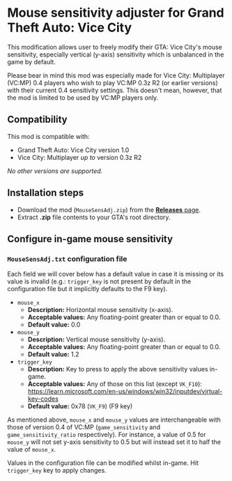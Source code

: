# Mouse sensitivity adjuster for Grand Theft Auto: Vice City
This modification allows user to freely modify their GTA: Vice City's mouse
sensitivity, especially vertical (y-axis) sensitivity which is unbalanced in
the game by default.

Please bear in mind this mod was especially made for Vice City: Multiplayer
(VC:MP) 0.4 players who wish to play VC:MP 0.3z R2 (or earlier versions) with
their current 0.4 sensitivity settings. This doesn't mean, however, that the
mod is limited to be used by VC:MP players only.

## Compatibility
This mod is compatible with:
- Grand Theft Auto: Vice City version 1.0
- Vice City: Multiplayer *up to* version 0.3z R2

*No other versions are supported.*

## Installation steps
- Download the mod (`MouseSensAdj.zip`) from the
[**Releases** page](https://github.com/sfwidde/gta-vc-mouse-sensitivity-adjuster/releases/latest).
- Extract **.zip** file contents to your GTA's root directory.

## Configure in-game mouse sensitivity
### `MouseSensAdj.txt` configuration file
Each field we will cover below has a default value in case it is missing or its
value is invalid (e.g.: `trigger_key` is not present by default in the
configuration file but it implicitly defaults to the F9 key).

- `mouse_x`
	- **Description:** Horizontal mouse sensitivity (x-axis).
	- **Acceptable values:** Any floating-point greater than or equal to 0.0.
	- **Default value:** 0.0
- `mouse_y`
	- **Description:** Vertical mouse sensitivity (y-axis).
	- **Acceptable values:** Any floating-point greater than or equal to 0.0.
	- **Default value:** 1.2
- `trigger_key`
	- **Description:** Key to press to apply the above sensitivity values
	in-game.
	- **Acceptable values:** Any of those on this list (except `VK_F10`):
	https://learn.microsoft.com/en-us/windows/win32/inputdev/virtual-key-codes
	- **Default value:** 0x78 (`VK_F9`) (F9 key)

As mentioned above, `mouse_x` and `mouse_y` values are interchangeable with
those of version 0.4 of VC:MP (`game_sensitivity` and `game_sensitivity_ratio`
respectively). For instance, a value of 0.5 for `mouse_y` will not set y-axis
sensitivity to 0.5 but will instead set it to half the value of `mouse_x`.

Values in the configuration file can be modified whilst in-game. Hit
`trigger_key` key to apply changes.